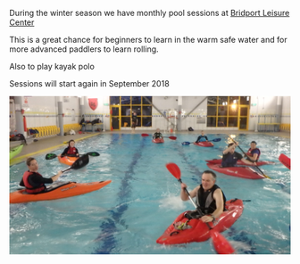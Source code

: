 During the winter season we have monthly pool sessions at [Bridport Leisure Center](http://www.bridportleisure.com/) 

This is a great chance for beginners to learn in the warm safe water and for more advanced paddlers to learn rolling.

Also to play kayak polo 

Sessions will start again in September 2018

![Photo of a club pool session](P1200227.JPG)
